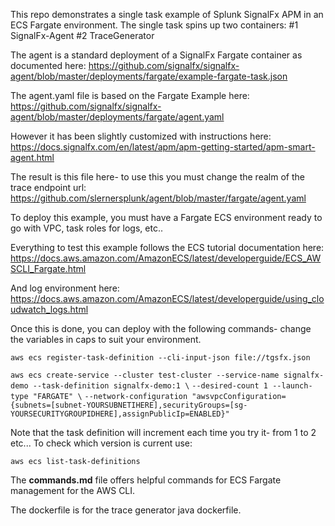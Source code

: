 This repo demonstrates a single task example of Splunk SignalFx APM in an ECS Fargate environment.
The single task spins up two containers:
#1 SignalFx-Agent
#2 TraceGenerator

The agent is a standard deployment of a SignalFx Fargate container as documented here:
https://github.com/signalfx/signalfx-agent/blob/master/deployments/fargate/example-fargate-task.json

The agent.yaml file is based on the Fargate Example here:
https://github.com/signalfx/signalfx-agent/blob/master/deployments/fargate/agent.yaml

However it has been slightly customized with instructions here:
https://docs.signalfx.com/en/latest/apm/apm-getting-started/apm-smart-agent.html

The result is this file here- to use this you must change the realm of the trace endpoint url:
https://github.com/slernersplunk/agent/blob/master/fargate/agent.yaml

To deploy this example, you must have a Fargate ECS environment ready to go with VPC, task roles for logs, etc..

Everything to test this example follows the ECS tutorial documentation here:
https://docs.aws.amazon.com/AmazonECS/latest/developerguide/ECS_AWSCLI_Fargate.html

And log environment here:
https://docs.aws.amazon.com/AmazonECS/latest/developerguide/using_cloudwatch_logs.html

Once this is done, you can deploy with the following commands- change the variables in caps to suit your environment.
```
aws ecs register-task-definition --cli-input-json file://tgsfx.json
```
`aws ecs create-service --cluster test-cluster --service-name signalfx-demo --task-definition signalfx-demo:1 \`
`--desired-count 1 --launch-type "FARGATE" \`
`--network-configuration "awsvpcConfiguration={subnets=[subnet-YOURSUBNETIHERE],securityGroups=[sg-YOURSECURITYGROUPIDHERE],assignPublicIp=ENABLED}"`

Note that the task definition will increment each time you try it- from 1 to 2 etc... 
To check which version is current use:

`aws ecs list-task-definitions`

The **commands.md** file offers helpful commands for ECS Fargate management for the AWS CLI.

The dockerfile is for the trace generator java dockerfile.
